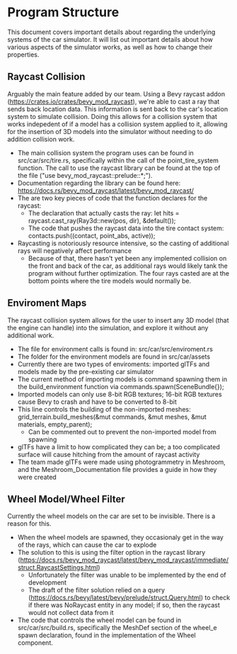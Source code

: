 # Program Structure

This document covers important details about regarding the underlying systems of the car simulator. It will list out important details about how various aspects of the simulator works, as well as how to change their properties.

## Raycast Collision

Arguably the main feature added by our team. Using a Bevy raycast addon (https://crates.io/crates/bevy_mod_raycast), we're able to cast a ray that sends back location data. This information is sent back to the car's location
system to simulate collision. Doing this allows for a collision system that works indepedent of if a model has a collision system applied to it, allowing for the insertion of 3D models into the simulator without needing to
do addition collision work.
-  The main collision system the program uses can be found in src/car/src/tire.rs, specifically within the call of the point_tire_system function. The call to use the raycast library can be found at the top of
the file ("use bevy_mod_raycast::prelude::*;").
- Documentation regarding the library can be found here: https://docs.rs/bevy_mod_raycast/latest/bevy_mod_raycast/
- The are two key pieces of code that the function declares for the raycast:
  - The declaration that actually casts the ray: let hits = raycast.cast_ray(Ray3d::new(pos, dir), &default());
  - The code that pushes the raycast data into the tire contact system: contacts.push((contact, point_abs, active));
- Raycasting is notoriously resource intensive, so the casting of additional rays will negatively affect performance
  - Because of that, there hasn't yet been any implemented collision on the front and back of the car, as additional rays would likely tank the program without further optimization. The four rays casted are at the bottom points where the tire models would normally be.   

## Enviroment Maps 
The raycast collision system allows for the user to insert any 3D model (that the engine can handle) into the simulation, and explore it without any additional work.
- The file for environment calls is found in: src/car/src/enviroment.rs
- The folder for the environment models are found in src/car/assets
- Currently there are two types of enviroments: imported glTFs and models made by the pre-existing car simulator
- The current method of importing models is command spawning them in the build_environment function via commands.spawn(SceneBundle{});
- Imported models can only use 8-bit RGB textures; 16-bit RGB textures cause Bevy to crash and have to be converted to 8-bit
- This line controls the building of the non-imported meshes: grid_terrain.build_meshes(&mut commands, &mut meshes, &mut materials, empty_parent);
  - Can be commented out to prevent the non-imported model from spawning
- glTFs have a limit to how complicated they can be; a too complicated surface will cause hitching from the amount of raycast activity
- The team made glTFs were made using photogrammetry in Meshroom, and the Meshroom_Documentation file provides a guide in how they were created

## Wheel Model/Wheel Filter
Currently the wheel models on the car are set to be invisible. There is a reason for this.
- When the wheel models are spawned, they occasionaly get in the way of the rays, which can cause the car to explode
- The solution to this is using the filter option in the raycast library (https://docs.rs/bevy_mod_raycast/latest/bevy_mod_raycast/immediate/struct.RaycastSettings.html)
  - Unfortunately the filter was unable to be implemented by the end of development
  - The draft of the filter solution relied on a query (https://docs.rs/bevy/latest/bevy/prelude/struct.Query.html) to check if there was NoRaycast entity in any model; if so, then the raycast would not collect data from it
- The code that controls the wheel model can be found in src/car/src/build.rs, specifically the MeshDef section of the wheel_e spawn declaration, found in the implementation of the Wheel component.
